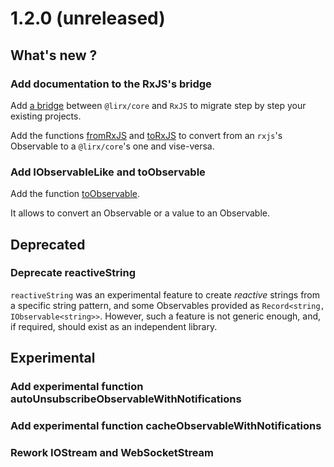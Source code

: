 # 1.2.0 (unreleased)

## What's new ?

### Add documentation to the RxJS's bridge

Add [a bridge](/docs/documentation/migration/from-rxjs/#bridge) between `@lirx/core` and `RxJS` to migrate step by step your existing projects.

Add the functions [fromRxJS](/docs/reference/from-rxjs/) and [toRxJS](/docs/reference/to-rxjs/)
to convert from an `rxjs`'s Observable to a `@lirx/core`'s one and vise-versa.

### Add IObservableLike and toObservable

Add the function [toObservable](/docs/reference/to-observable/).

It allows to convert an Observable or a value to an Observable.

## Deprecated

### Deprecate reactiveString

`reactiveString` was an experimental feature to create *reactive* strings from a specific string pattern,
and some Observables provided as `Record<string, IObservable<string>>`.
However, such a feature is not generic enough, and, if required, should exist as an independent library.

## Experimental

### Add experimental function autoUnsubscribeObservableWithNotifications

### Add experimental function cacheObservableWithNotifications

### Rework IOStream and WebSocketStream

